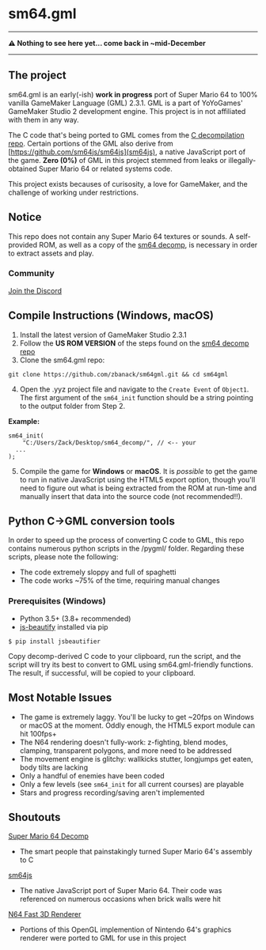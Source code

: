 # sm64.gml
___
**⚠️ Nothing to see here yet... come back in ~mid-December**
___

## The project
sm64.gml is an early(-ish) **work in progress** port of Super Mario 64 to 100% vanilla GameMaker Language (GML) 2.3.1. GML is a part of YoYoGames' GameMaker Studio 2 development engine. This project is in not affiliated with them in any way.

The C code that's being ported to GML comes from the [C decompilation repo](https://github.com/n64decomp/sm64). Certain portions of the GML also derive from [https://github.com/sm64js/sm64js](sm64js), a native JavaScript port of the game. **Zero (0%)** of GML in this project stemmed from leaks or illegally-obtained Super Mario 64 or related systems code. 

This project exists becauses of curisosity, a love for GameMaker, and the challenge of working under restrictions.

## Notice
This repo does not contain any Super Mario 64 textures or sounds. A self-provided ROM, as well as a copy of the [sm64 decomp](https://github.com/n64decomp/sm64), is necessary in order to extract assets and play.

### Community
[Join the Discord](https://discord.gg/6XfpZXt)

## Compile Instructions (Windows, macOS)
1. Install the latest version of GameMaker Studio 2.3.1
2. Follow the **US ROM VERSION** of the steps found on the [sm64 decomp repo](https://github.com/n64decomp/sm64)
3. Clone the sm64.gml repo:
```
git clone https://github.com/zbanack/sm64gml.git && cd sm64gml
```
4. Open the .yyz project file and navigate to the `Create Event` of `Object1`. The first argument of the `sm64_init` function should be a string pointing to the output folder from Step 2.

**Example:**
```
sm64_init(
	"C:/Users/Zack/Desktop/sm64_decomp/", // <-- your 
  ...
);
```

5. Compile the game for **Windows** or **macOS**. It is *possible* to get the game to run in native JavaScript using the HTML5 export option, though you'll need to figure out what is being extracted from the ROM at run-time and manually insert that data into the source code (not recommended!!).


## Python C->GML conversion tools
In order to speed up the process of converting C code to GML, this repo contains numerous python scripts in the /pygml/ folder. Regarding these scripts, please note the following:
- The code extremely sloppy and full of spaghetti
- The code works ~75% of the time, requiring manual changes

### Prerequisites (Windows)
- Python 3.5+ (3.8+ recommended)
- [js-beautify](https://github.com/beautify-web/js-beautify) installed via pip
```
$ pip install jsbeautifier
```

Copy decomp-derived C code to your clipboard, run the script, and the script will try its best to convert to GML using sm64.gml-friendly functions. The result, if successful, will be copied to your clipboard.

## Most Notable Issues
- The game is extremely laggy. You'll be lucky to get ~20fps on Windows or macOS at the moment. Oddly enough, the HTML5 export module can hit 100fps+
- The N64 rendering doesn't fully-work: z-fighting, blend modes, clamping, transparent polygons, and more need to be addressed
- The movement engine is glitchy: wallkicks stutter, longjumps get eaten, body tilts are lacking
- Only a handful of enemies have been coded
- Only a few levels (see `sm64_init` for all current courses) are playable
- Stars and progress recording/saving aren't implemented

## Shoutouts
[Super Mario 64 Decomp](https://github.com/n64decomp/sm64)

 - The smart people that painstakingly turned Super Mario 64's assembly to C
 
[sm64js](https://github.com/sm64js/sm64js)

 - The native JavaScript port of Super Mario 64. Their code was referenced on numerous occasions when brick walls were hit

[N64 Fast 3D Renderer](https://github.com/Emill/n64-fast3d-engine)

 - Portions of this OpenGL implemention of Nintendo 64's graphics renderer were ported to GML for use in this project
